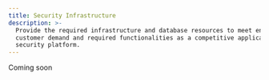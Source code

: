 ```yaml
---
title: Security Infrastructure
description: >-
  Provide the required infrastructure and database resources to meet enterprise
  customer demand and required functionalities as a competitive application
  security platform.
---
```


Coming soon
